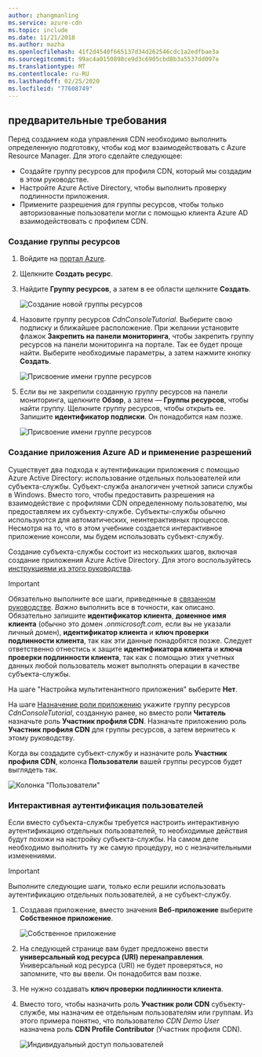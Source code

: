 ```yaml
---
author: zhangmanling
ms.service: azure-cdn
ms.topic: include
ms.date: 11/21/2018
ms.author: mazha
ms.openlocfilehash: 41f2d4540f665137d34d262546cdc1a2edfbae3a
ms.sourcegitcommit: 99ac4a0150898ce9d3c6905cbd8b3a5537dd097e
ms.translationtype: MT
ms.contentlocale: ru-RU
ms.lasthandoff: 02/25/2020
ms.locfileid: "77608749"
---
```

## <a name="prerequisites"></a>предварительные требования
Перед созданием кода управления CDN необходимо выполнить определенную подготовку, чтобы код мог взаимодействовать с Azure Resource Manager. Для этого сделайте следующее:

* Создайте группу ресурсов для профиля CDN, который мы создадим в этом руководстве.
* Настройте Azure Active Directory, чтобы выполнить проверку подлинности приложения.
* Примените разрешения для группы ресурсов, чтобы только авторизованные пользователи могли с помощью клиента Azure AD взаимодействовать с профилем CDN.

### <a name="creating-the-resource-group"></a>Создание группы ресурсов
1. Войдите на [портал Azure](https://portal.azure.com).
2. Щелкните **Создать ресурс**.
3. Найдите **Группу ресурсов**, а затем в ее области щелкните **Создать**.

    ![Создание новой группы ресурсов](./media/cdn-app-dev-prep/cdn-new-rg-1-include.png)
3. Назовите группу ресурсов *CdnConsoleTutorial*.  Выберите свою подписку и ближайшее расположение.  При желании установите флажок **Закрепить на панели мониторинга**, чтобы закрепить группу ресурсов на панели мониторинга на портале.  Так ее будет проще найти.  Выберите необходимые параметры, а затем нажмите кнопку **Создать**.

    ![Присвоение имени группе ресурсов](./media/cdn-app-dev-prep/cdn-new-rg-2-include.png)
4. Если вы не закрепили созданную группу ресурсов на панели мониторинга, щелкните **Обзор**, а затем — **Группы ресурсов**, чтобы найти группу.  Щелкните группу ресурсов, чтобы открыть ее.  Запишите **идентификатор подписки**. Он понадобится нам позже.

    ![Присвоение имени группе ресурсов](./media/cdn-app-dev-prep/cdn-subscription-id-include.png)

### <a name="creating-the-azure-ad-application-and-applying-permissions"></a>Создание приложения Azure AD и применение разрешений
Существует два подхода к аутентификации приложения с помощью Azure Active Directory: использование отдельных пользователей или субъекта-службы. Субъект-служба аналогичен учетной записи службы в Windows.  Вместо того, чтобы предоставить разрешения на взаимодействие с профилями CDN определенному пользователю, мы предоставляем их субъекту-службе.  Субъекты-службы обычно используются для автоматических, неинтерактивных процессов.  Несмотря на то, что в этом учебнике создается интерактивное приложение консоли, мы будем использовать субъект-службу.

Создание субъекта-службы состоит из нескольких шагов, включая создание приложения Azure Active Directory.  Для этого воспользуйтесь [инструкциями из этого руководства](../articles/active-directory/develop/howto-create-service-principal-portal.md).

> [!IMPORTANT]
> Обязательно выполните все шаги, приведенные в [связанном руководстве](../articles/active-directory/develop/howto-create-service-principal-portal.md).  *Важно* выполнить все в точности, как описано.  Обязательно запишите **идентификатор клиента**, **доменное имя клиента** (обычно это домен *.onmicrosoft.com*, если вы не указали личный домен), **идентификатор клиента** и **ключ проверки подлинности клиента**, так как эти данные понадобятся позже.  Следует ответственно отнестись к защите **идентификатора клиента** и **ключа проверки подлинности клиента**, так как с помощью этих учетных данных любой пользователь может выполнять операции в качестве субъекта-службы.
>
> На шаге "Настройка мультитенантного приложения" выберите **Нет**.
>
> На шаге [Назначение роли приложению](../articles/active-directory/develop/howto-create-service-principal-portal.md#assign-a-role-to-the-application) укажите группу ресурсов *CdnConsoleTutorial*, созданную ранее, но вместо роли **Читатель** назначьте роль **Участник профиля CDN**.  Назначьте приложению роль **Участник профиля CDN** для группы ресурсов, а затем вернитесь к этому руководству. 
>
>

Когда вы создадите субъект-службу и назначите роль **Участник профиля CDN**, колонка **Пользователи** вашей группы ресурсов будет выглядеть так.

![Колонка "Пользователи"](./media/cdn-app-dev-prep/cdn-service-principal-include.png)

### <a name="interactive-user-authentication"></a>Интерактивная аутентификация пользователей
Если вместо субъекта-службы требуется настроить интерактивную аутентификацию отдельных пользователей, то необходимые действия будут похожи на настройку субъекта-службы.  На самом деле необходимо выполнить ту же самую процедуру, но с незначительными изменениями.

> [!IMPORTANT]
> Выполните следующие шаги, только если решили использовать аутентификацию отдельных пользователей, а не субъект-службу.
>
>

1. Создавая приложение, вместо значения **Веб-приложение** выберите **Собственное приложение**.

    ![Собственное приложение](./media/cdn-app-dev-prep/cdn-native-application-include.png)
2. На следующей странице вам будет предложено ввести **универсальный код ресурса (URI) перенаправления**.  Универсальный код ресурса (URI) не будет проверяться, но запомните, что вы ввели. Он понадобится вам позже.
3. Не нужно создавать **ключ проверки подлинности клиента**.
4. Вместо того, чтобы назначить роль **Участник роли CDN** субъекту-службе, мы назначим ее отдельным пользователям или группам.  Из этого примера понятно, что пользователю *CDN Demo User* назначена роль **CDN Profile Contributor** (Участник профиля CDN).  

    ![Индивидуальный доступ пользователей](./media/cdn-app-dev-prep/cdn-aad-user-include.png)
